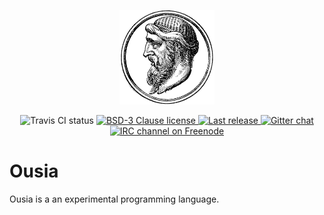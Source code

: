 <p align="center">
	<img
		src="https://raw.githubusercontent.com/neysofu/ousia/master/extras/logo_600.png"
		alt="Ousia logo"
		width="30%">
	</img>
</p>
<p align="center">
    <img
        src="https://img.shields.io/travis/neysofu/ousia.svg"
        alt="Travis CI status">
    </img>
    <a href="https://github.com/neysofu/ousia/blob/master/LICENSE.txt">
        <img
            src="https://img.shields.io/badge/license-BSD-blue.svg"
            alt="BSD-3 Clause license">
        </img>
    </a>
    <a href="https://github.com/neysofu/ousia/releases">
        <img
            src="https://img.shields.io/github/release/neysofu/ousia.svg"
            alt="Last release">
        </img>
    </a>
    <a href="https://gitter.im/ousialang/Lobby">
        <img
            src="https://badges.gitter.im/ousialang/ousia.svg"
            alt="Gitter chat">
        </img>
    </a>
	<a href="https://gitter.im/ousialang/Lobby">
        <img
            src="https://img.shields.io/badge/irc-%23ousia%20on%20Freenode-green.svg"
            alt="IRC channel on Freenode">
        </img>
    </a>

</p>

# Ousia

Ousia is a an experimental programming language.
